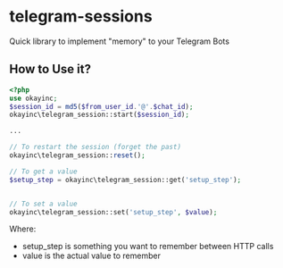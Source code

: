 # telegram-sessions
Quick library to implement "memory" to your Telegram Bots

## How to Use it?

```php
<?php
use okayinc;
$session_id = md5($from_user_id.'@'.$chat_id);
okayinc\telegram_session::start($session_id);

...

// To restart the session (forget the past)
okayinc\telegram_session::reset();

// To get a value
$setup_step = okayinc\telegram_session::get('setup_step');


// To set a value
okayinc\telegram_session::set('setup_step', $value);
```

Where:
* setup_step is something you want to remember between HTTP calls
* value is the actual value to remember
